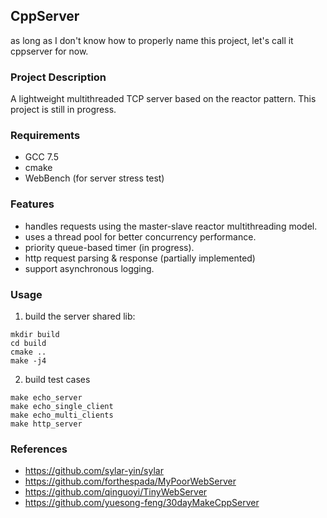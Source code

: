 ## CppServer
as long as I don't know how to properly name this project, let's call it cppserver for now.

### Project Description

A lightweight multithreaded TCP server based on the reactor pattern. 
This project is still in progress.

### Requirements
* GCC 7.5
* cmake
* WebBench (for server stress test)

### Features
* handles requests using the master-slave reactor multithreading model.
* uses a thread pool for better concurrency performance.
* priority queue-based timer (in progress).
* http request parsing & response (partially implemented)
* support asynchronous logging.

### Usage
1. build the server shared lib:
```
mkdir build
cd build
cmake ..
make -j4
```

2. build test cases
```
make echo_server
make echo_single_client
make echo_multi_clients
make http_server
```


### References

* https://github.com/sylar-yin/sylar
* https://github.com/forthespada/MyPoorWebServer
* https://github.com/qinguoyi/TinyWebServer
* https://github.com/yuesong-feng/30dayMakeCppServer
